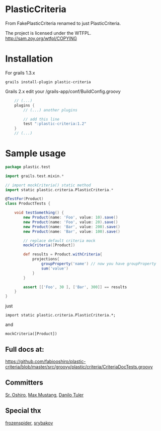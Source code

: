 PlasticCriteria
===================
<!--
[![Build Status](https://travis-ci.org/fabiooshiro/plastic-criteria.png?branch=master)](https://travis-ci.org/fabiooshiro/plastic-criteria)
-->

From FakePlasticCriteria renamed to just PlasticCriteria.

The project is licensed under the WTFPL.
http://sam.zoy.org/wtfpl/COPYING


# Installation

For grails 1.3.x

```
grails install-plugin plastic-criteria
```

Grails 2.x edit your <your-project>/grails-app/conf/BuildConfig.groovy

```groovy
    // (...)
    plugins {
        // (...) another plugins

        // add this line
        test ":plastic-criteria:1.2"
    }
    // (...)
```

# Sample usage

```groovy
package plastic.test

import grails.test.mixin.*

// import mockCriteria() static method
import static plastic.criteria.PlasticCriteria.*

@TestFor(Product)
class ProductTests {

    void testSomething() {
		new Product(name: 'Foo', value: 10).save()
		new Product(name: 'Foo', value: 20).save()
		new Product(name: 'Bar', value: 200).save()
		new Product(name: 'Bar', value: 100).save()

		// replace default criteria mock
		mockCriteria([Product])

		def results = Product.withCriteria{
			projections{
				groupProperty('name') // now you have groupProperty
				sum('value')
			}
		}

		assert [['Foo', 30 ], ['Bar', 300]] == results
    }
}


```
just
```
import static plastic.criteria.PlasticCriteria.*;
```
and
```
mockCriteria([Product])
```

Full docs at:
-------------

https://github.com/fabiooshiro/plastic-criteria/blob/master/src/groovy/plastic/criteria/CriteriaDocTests.groovy

## Committers
<a href="https://twitter.com/fabiooshiro">Sr. Oshiro</a>,
<a href="http://www.facebook.com/MaxMustang23">Max Mustang</a>,
<a href="https://twitter.com/dtuler">Danilo Tuler</a>

## Special thx
<a href="https://github.com/frozenspider">frozenspider</a>,
<a href="https://github.com/srybakov">srybakov</a>
